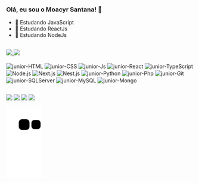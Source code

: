 ### Olá, eu sou o Moacyr Santana! 👋

- 🌱 Estudando JavaScript
- 🌱 Estudando ReactJs
- 🌱 Estudando NodeJs

##

<div>
  <a href="https://github.com/moacyrssantana">
    <img height="160em" src="https://github-readme-stats.vercel.app/api?username=moacyrssantana&show_icons=true&theme=dracula&include_all_commits=true&count_private=true" />
    <img height="160em" src="https://github-readme-stats.vercel.app/api/top-langs/?username=moacyrssantana&layout=compact&langs_count=16&theme=dracula" />
  </a>
</div>

<!-- https://devicon.dev/ -->
<div style="display: inline_block"><br>
  <img align="center" alt="junior-HTML" height="30" width="40" src="https://cdn.jsdelivr.net/gh/devicons/devicon/icons/html5/html5-original.svg" />
  <img align="center" alt="junior-CSS" height="30" width="40" src="https://cdn.jsdelivr.net/gh/devicons/devicon/icons/css3/css3-original.svg" />
  <img align="center" alt="junior-Js" height="30" width="40" src="https://cdn.jsdelivr.net/gh/devicons/devicon/icons/javascript/javascript-original.svg" />
  <img align="center" alt="junior-React" height="30" width="40" src="https://cdn.jsdelivr.net/gh/devicons/devicon/icons/react/react-original.svg" />
  <img align="center" alt="junior-TypeScript" height="30" width="40" src="https://cdn.jsdelivr.net/gh/devicons/devicon/icons/typescript/typescript-original.svg" />
  <img align="center" alt="Node.js" height="30 width="40px" src="https://cdn.jsdelivr.net/gh/devicons/devicon/icons/nodejs/nodejs-original.svg" />
  <img align="center" alt="Next.js" height="30 width="40px" src="https://cdn.jsdelivr.net/gh/devicons/devicon/icons/nextjs/nextjs-original-wordmark.svg" />
  <img align="center" alt="Nest.js" height="30 width="40px" src="https://cdn.jsdelivr.net/gh/devicons/devicon/icons/nestjs/nestjs-plain-wordmark.svg" />
  <img align="center" alt="junior-Python" height="30" width="40" src="https://cdn.jsdelivr.net/gh/devicons/devicon/icons/python/python-original.svg" />
  <img align="center" alt="junior-Php" height="30" width="40" src="https://cdn.jsdelivr.net/gh/devicons/devicon/icons/php/php-original.svg" />
  <img align="center" alt="junior-Git" height="30" width="40" src="https://cdn.jsdelivr.net/gh/devicons/devicon/icons/git/git-original.svg" />
  <img align="center" alt="junior-SQLServer" height="30" width="40" src="https://cdn.jsdelivr.net/gh/devicons/devicon/icons/microsoftsqlserver/microsoftsqlserver-plain.svg" />
  <img align="center" alt="junior-MySQL" height="30" width="40" src="https://cdn.jsdelivr.net/gh/devicons/devicon/icons/mysql/mysql-original.svg" />
  <img align="center" alt="junior-Mongo" height="30" width="40" src="https://cdn.jsdelivr.net/gh/devicons/devicon/icons/mongodb/mongodb-original.svg" />
</div>

##

<!-- https://dev.to/envoy_/150-badges-for-github-pnk -->
<div>
  <a href="https://www.youtube.com/channel/UCnDyM9jpUmhx2ej6R3GrLXA" target="_blank"><img src="https://img.shields.io/badge/YouTube-FF0000?style=for-the-badge&logo=youtube&logoColor=white"></a>
  <a href="https://www.instagram.com/moacyrssantana" target="_blank"><img src="https://img.shields.io/badge/Instagram-E4405F?style=for-the-badge&logo=instagram&logoColor=white"></a>
  <a href="https://www.linkedin.com/in/moacyrssantana" target="_blank"><img src="https://img.shields.io/badge/LinkedIn-0077B5?style=for-the-badge&logo=linkedin&logoColor=white"></a>
  <a href="mailto:moacyrssantana@gmail.com"><img src="https://img.shields.io/badge/Gmail-D14836?style=for-the-badge&logo=gmail&logoColor=white"></a>
  
  ![Snake animation](https://github.com/moacyrssantana/moacyrssantana/blob/output/github-contribution-grid-snake.svg)
  
</div>
